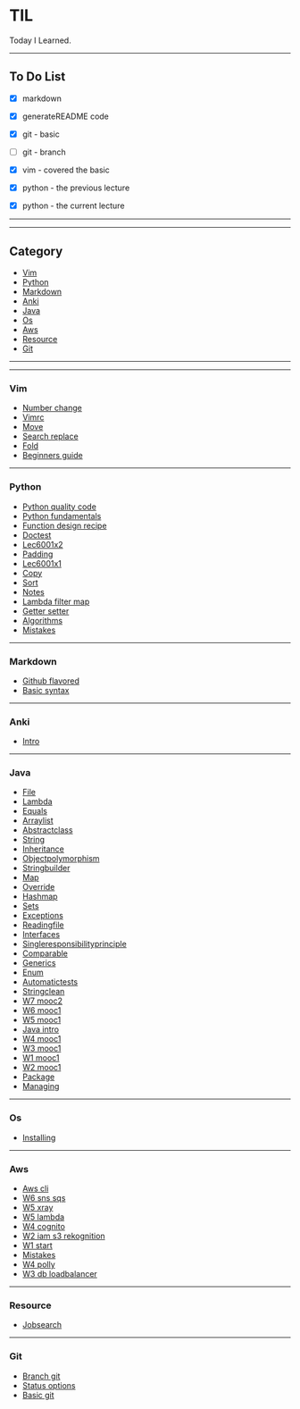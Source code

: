 # TIL

Today I Learned.

-----------------

## To Do List

- [x] markdown
- [x] generateREADME code
- [x] git - basic
- [ ] git - branch
- [x] vim - covered the basic
- [x] python - the previous lecture
- [x] python - the current lecture



---------------
---------------
## Category

* [Vim](vim)
* [Python](python)
* [Markdown](markdown)
* [Anki](anki)
* [Java](java)
* [Os](os)
* [Aws](aws)
* [Resource](resource)
* [Git](git)

---------------
---------------
### Vim
* [Number change](vim/number_change.md)
* [Vimrc](vim/vimrc.md)
* [Move](vim/move.md)
* [Search replace](vim/search_replace.md)
* [Fold](vim/fold.md)
* [Beginners guide](vim/beginners_guide.md)
---------------
### Python
* [Python quality code](python/python_quality_code.md)
* [Python fundamentals](python/python_fundamentals.md)
* [Function design recipe](python/function_design_recipe.md)
* [Doctest](python/doctest.md)
* [Lec6001x2](python/lec6001x2.md)
* [Padding](python/padding.md)
* [Lec6001x1](python/lec6001x1.md)
* [Copy](python/copy.md)
* [Sort](python/sort.md)
* [Notes](python/notes.md)
* [Lambda filter map](python/lambda_filter_map.md)
* [Getter setter](python/getter_setter.md)
* [Algorithms](python/algorithms.md)
* [Mistakes](python/mistakes.md)
---------------
### Markdown
* [Github flavored](markdown/github_flavored.md)
* [Basic syntax](markdown/basic_syntax.md)
---------------
### Anki
* [Intro](anki/intro.md)
---------------
### Java
* [File](java/file.md)
* [Lambda](java/lambda.md)
* [Equals](java/equals.md)
* [Arraylist](java/arraylist.md)
* [Abstractclass](java/abstractClass.md)
* [String](java/string.md)
* [Inheritance](java/inheritance.md)
* [Objectpolymorphism](java/objectPolymorphism.md)
* [Stringbuilder](java/stringBuilder.md)
* [Map](java/map.md)
* [Override](java/override.md)
* [Hashmap](java/hashMap.md)
* [Sets](java/sets.md)
* [Exceptions](java/exceptions.md)
* [Readingfile](java/readingFile.md)
* [Interfaces](java/interfaces.md)
* [Singleresponsibilityprinciple](java/singleResponsibilityPrinciple.md)
* [Comparable](java/comparable.md)
* [Generics](java/generics.md)
* [Enum](java/enum.md)
* [Automatictests](java/automaticTests.md)
* [Stringclean](java/stringclean.md)
* [W7 mooc2](java/w7_mooc2.md)
* [W6 mooc1](java/w6_mooc1.md)
* [W5 mooc1](java/w5_mooc1.md)
* [Java intro](java/java_intro.md)
* [W4 mooc1](java/w4_mooc1.md)
* [W3 mooc1](java/w3_mooc1.md)
* [W1 mooc1](java/w1_mooc1.md)
* [W2 mooc1](java/w2_mooc1.md)
* [Package](java/package.md)
* [Managing](java/managing.md)
---------------
### Os
* [Installing](os/installing.md)
---------------
### Aws
* [Aws cli](aws/aws_cli.md)
* [W6 sns sqs](aws/w6_SNS_SQS.md)
* [W5 xray](aws/w5_xray.md)
* [W5 lambda](aws/w5_lambda.md)
* [W4 cognito](aws/w4_cognito.md)
* [W2 iam s3 rekognition](aws/w2_IAM_S3_Rekognition.md)
* [W1 start](aws/w1_start.md)
* [Mistakes](aws/mistakes.md)
* [W4 polly](aws/w4_polly.md)
* [W3 db loadbalancer](aws/w3_DB_loadbalancer.md)
---------------
### Resource
* [Jobsearch](resource/jobsearch.md)
---------------
### Git
* [Branch git](git/branch_git.md)
* [Status options](git/status_options.md)
* [Basic git](git/basic_git.md)
